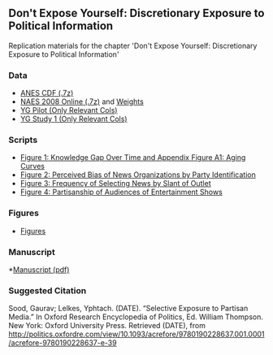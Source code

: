 ## Don't Expose Yourself: Discretionary Exposure to Political Information

Replication materials for the chapter 'Don't Expose Yourself: Discretionary Exposure to Political Information'

### Data

* [ANES CDF (.7z)](data/anes_timeseries_cdf_stata12.7z)
* [NAES 2008 Online (.7z)](data/naes08_online_all_waves_data_full.7z) and [Weights](data/naes08_online_weights.dta)
* [YG Pilot (Only Relevant Cols)](data/yg_pilot.csv)
* [YG Study 1 (Only Relevant Cols)](data/yg_study1.csv)

### Scripts

* [Figure 1: Knowledge Gap Over Time and Appendix Figure A1: Aging Curves](scripts/01_fig1_anes_knowledge_gap_over_time_plus_appenda_aging_curves.R)
* [Figure 2: Perceived Bias of News Organizations by Party Identification](scripts/02_fig2_yg_pilot_media_bias.R)
* [Figure 3: Frequency of Selecting News by Slant of Outlet](scripts/03_fig3_selectivity_by_hard_soft.R)
* [Figure 4: Partisanship of Audiences of Entertainment Shows](scripts/04_fig4_partisan_entertainment.R)

### Figures

* [Figures](figs/)

### Manuscript

*[Manuscript (pdf)](http://gsood.com/research/papers/selexp.pdf)

### Suggested Citation

Sood, Gaurav; Lelkes, Yphtach. (DATE). “Selective Exposure to Partisan Media.” In Oxford Research Encyclopedia of Politics, Ed. William Thompson. New York: Oxford University Press. Retrieved (DATE), from http://politics.oxfordre.com/view/10.1093/acrefore/9780190228637.001.0001/acrefore-9780190228637-e-39

